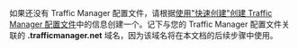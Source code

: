 如果还没有 Traffic Manager 配置文件，请根据[使用"快速创建"创建 Traffic Manager 配置文件](/zh-cn/library/windowsazure/dn339012.aspx)中的信息创建一个。记下与您的 Traffic Manager 配置文件关联的 **.trafficmanager.net** 域名，因为该域名将在本文档的后续步骤中使用。<!--HONumber=41-->
